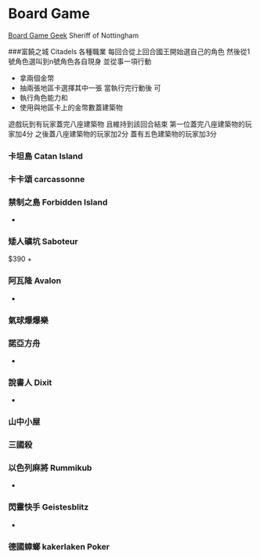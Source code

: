 # Board Game

[Board Game Geek](https://boardgamegeek.com/)
Sheriff of Nottingham

###富饒之城 Citadels
各種職業 每回合從上回合國王開始選自己的角色
然後從1號角色選叫到n號角色各自現身 並從事一項行動
- 拿兩個金幣
- 抽兩張地區卡選擇其中一張
當執行完行動後 可
- 執行角色能力和
- 使用與地區卡上的金幣數蓋建築物

遊戲玩到有玩家蓋完八座建築物 且維持到該回合結束
第一位蓋完八座建築物的玩家加4分
之後蓋八座建築物的玩家加2分
蓋有五色建築物的玩家加3分



### 卡坦島 Catan Island

### 卡卡頌 carcassonne

### 禁制之島 Forbidden Island
+

### 矮人礦坑 Saboteur
$390
+

### 阿瓦隆 Avalon
+

### 氣球爆爆樂

### 諾亞方舟
+

### 說書人 Dixit
+

### 山中小屋

### 三國殺

### 以色列麻將 Rummikub
+

### 閃靈快手 Geistesblitz
+

### 德國蟑螂 kakerlaken Poker
